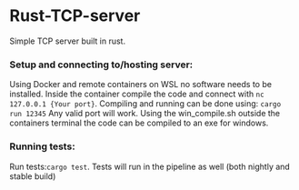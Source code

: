 # Rust-TCP-server
Simple TCP server built in rust.

### Setup and connecting to/hosting server:

Using Docker and remote containers on WSL no software needs to be installed.
Inside the container compile the code and connect with `nc 127.0.0.1 {Your port}`.
Compiling and running can be done using: `cargo run 12345` Any valid port will work.
Using the win_compile.sh outside the containers terminal the code can be compiled to an exe for windows.

### Running tests:

Run tests:`cargo test`.
Tests will run in the pipeline as well (both nightly and stable build)
